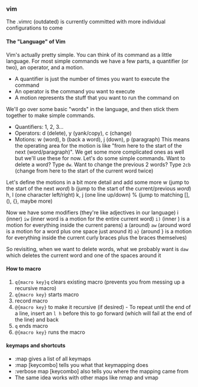 ### vim
The .vimrc (outdated) is currently committed with more individual configurations to come
#### The "Language" of Vim
Vim's actually pretty simple. You can think of its command as a little language. For most simple commands we have a few parts, a quantifier (or two), an operator, and a motion.
- A quantifier is just the number of times you want to execute the command
- An operator is the command you want to execute
- A motion represents the stuff that you want to run the command on

We'll go over some basic "words" in the language, and then stick them together to make simple commands.
- Quantifiers: 1, 2, 3...
- Operators: d (delete), y (yank/copy), c (change)
- Motions: w (word), b (back a word), j (down), p (paragraph)
	This means the operating area for the motion is like "from here to the start of the next (word/paragraph)".
We get some more complicated ones as well but we'll use these for now.
Let's do some simple commands.
	Want to delete a word? Type `dw`.
	Want to change the previous 2 words? Type `2cb` (change from here to the start of the current word twice)

Let's define the motions in a bit more detail and add some more
w (jump to the start of the next _word_)
b (jump to the start of the current/previous _word_)
h, l (one character left/right)
k, j (one line up/down)
% (jump to matching [], (), {}, maybe more)

Now we have some modifiers (they're like adjectives in our language)
i (inner)
	`iw` (inner word is a motion for the entire current word)
	`i)` (inner ) is a motion for everything inside the current parens)
a (around)
	`aw` (around word is a motion for a word plus one space just around it)
	`a}` (around } is a motion for everything inside the current curly braces plus the braces themselves)

So revisiting, when we want to delete words, what we probably want is
	`daw` which deletes the current word and one of the spaces around it

#### How to macro
  1. `q{macro key}q` clears existing macro (prevents you from messing up a recursive macro)
  2. `q{macro key}` starts macro
  3. record macro
  4. `@{macro key}` to make it recursive (if desired)
    - To repeat until the end of a line, insert an `l h` before this to go forward (which will fail at the end of the line) and back
  5. `q` ends macro
  6. `@{macro key}` runs the macro

#### keymaps and shortcuts
- :map gives a list of all keymaps
- :map [keycombo] tells you what that keymapping does
- :verbose map [keycombo] also tells you where the mapping came from
- The same idea works with other maps like nmap and vmap
